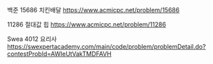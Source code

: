 백준
15686 치킨배달
https://www.acmicpc.net/problem/15686

11286 절대값 힙
https://www.acmicpc.net/problem/11286

Swea 4012 요리사
https://swexpertacademy.com/main/code/problem/problemDetail.do?contestProbId=AWIeUtVakTMDFAVH
